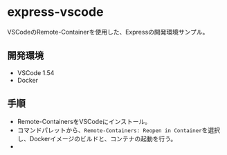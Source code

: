 # express-vscode
VSCodeのRemote-Containerを使用した、Expressの開発環境サンプル。

## 開発環境
* VSCode 1.54
* Docker

## 手順
* Remote-ContainersをVSCodeにインストール。
* コマンドパレットから、`Remote-Containers: Reopen in Container`を選択し、Dockerイメージのビルドと、コンテナの起動を行う。
* 
